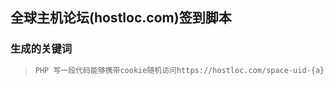 ## 全球主机论坛(hostloc.com)签到脚本
### 生成的关键词

> ```markdown
> PHP 写一段代码能够携带cookie随机访问https://hostloc.com/space-uid-{a}.html,其中{a}为随机值,随机范围1-55000之间,每天访问20次,并且每次访问随机间隔5-10秒 
> ```
